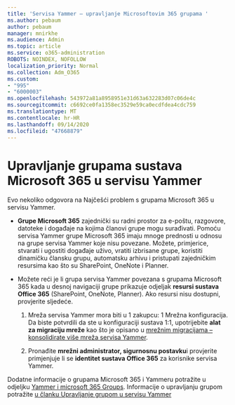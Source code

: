 ```yaml
---
title: 'Servisa Yammer – upravljanje Microsoftovim 365 grupama '
ms.author: pebaum
author: pebaum
manager: mnirkhe
ms.audience: Admin
ms.topic: article
ms.service: o365-administration
ROBOTS: NOINDEX, NOFOLLOW
localization_priority: Normal
ms.collection: Adm_O365
ms.custom:
- "995"
- "6000003"
ms.openlocfilehash: 543972a81a8958951e31d63a632283d07c06de4c
ms.sourcegitcommit: c6692ce0fa1358ec3529e59ca0ecdfdea4cdc759
ms.translationtype: MT
ms.contentlocale: hr-HR
ms.lasthandoff: 09/14/2020
ms.locfileid: "47668879"
---
```

# <a name="manage-microsoft-365-groups-in-yammer"></a>Upravljanje grupama sustava Microsoft 365 u servisu Yammer

Evo nekoliko odgovora na Najčešći problem s grupama Microsoft 365 u servisu Yammer.

* **Grupe Microsoft 365** zajednički su radni prostor za e-poštu, razgovore, datoteke i događaje na kojima članovi grupe mogu surađivati. Pomoću servisa Yammer grupe Microsoft 365 imaju mnoge prednosti u odnosu na grupe servisa Yammer koje nisu povezane. Možete, primjerice, stvarati i ugostiti događaje uživo, vratiti izbrisane grupe, koristiti dinamičku člansku grupu, automatsku arhivu i pristupati zajedničkim resursima kao što su SharePoint, OneNote i Planner.

* Možete reći je li grupa servisa Yammer povezana s grupama Microsoft 365 kada u desnoj navigaciji grupe prikazuje odjeljak **resursi sustava Office 365** (SharePoint, OneNote, Planner). Ako resursi nisu dostupni, provjerite sljedeće.

  1. Mreža servisa Yammer mora biti u 1 zakupcu: 1 Mrežna konfiguracija. Da biste potvrdili da ste u konfiguraciji sustava 1:1, upotrijebite **alat za migraciju mreže** kao što je opisano u [mrežnim migracijama – konsolidirate više mreža servisa Yammer](https://docs.microsoft.com/yammer/configure-your-yammer-network/consolidate-multiple-yammer-networks).

  2. Pronađite **mrežni administrator, sigurnosnu postavku**i provjerite primjenjuje li se **identitet sustava Office 365** za korisnike servisa Yammer.

Dodatne informacije o grupama Microsoft 365 i Yammeru potražite u odjeljku [Yammer i microsoft 365 Groups](https://docs.microsoft.com/yammer/manage-yammer-groups/yammer-and-office-365-groups). Informacije o upravljanju grupom potražite [u članku Upravljanje grupom u servisu Yammer](https://support.office.com/article/Manage-a-group-in-Yammer-6e05c6d6-5548-4c88-89cd-e6757a514ef2)
